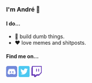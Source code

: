 ### I'm André 👋

#### I do...
- 🚧 build dumb things.
- ❤️ love memes and shitposts.


#### Find me on...

[<img src="./discord-logo.svg" title="André#5360" width=30>]() [<img src="./twitter-logo.svg" width=30>](https://twitter.com/sousa_andre_) [<img src="./twitch-logo.svg" width=30>](http://twitch.tv/andre5360)
